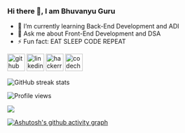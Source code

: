 ### Hi there 👋, I am Bhuvanyu Guru

- 🌱 I’m currently learning Back-End Development and ADI 
- 💬 Ask me about Front-End Development and DSA 
- ⚡ Fun fact: EAT SLEEP CODE REPEAT 


[<img src='https://cdn.jsdelivr.net/npm/simple-icons@3.0.1/icons/github.svg' alt='github' height='40'>](https://github.com/Bhuvanyu02)  [<img src='https://cdn.jsdelivr.net/npm/simple-icons@3.0.1/icons/linkedin.svg' alt='linkedin' height='40'>](https://www.linkedin.com/in/bhuvanyu02/)  [<img src='https://cdn.jsdelivr.net/npm/simple-icons@3.0.1/icons/hackerrank.svg' alt='hackerrank' height='40'>](https://www.hackerrank.com/bhuvanyu0162_be1)  [<img src='https://cdn.jsdelivr.net/npm/simple-icons@3.0.1/icons/codechef.svg' alt='codechef' height='40'>](https://www.codechef.com/users/bhuvanyuguru02)  

<!-- [![Top Langs](https://github-readme-stats.vercel.app/api/top-langs/?username=Bhuvanyu02)](https://github.com/anuraghazra/github-readme-stats)

![GitHub stats](https://github-readme-stats.vercel.app/api?username=bhuvanyu02&show_icons=true&count_private=true)    
 -->
![GitHub streak stats](https://streak-stats.demolab.com/?user=bhuvanyu02)  

![Profile views](https://gpvc.arturio.dev/bhuvanyu02)  

![](https://quotes-github-readme.vercel.app/api?type=horizontal&theme=radical)

[![Ashutosh's github activity graph](https://github-readme-activity-graph.cyclic.app/graph?username=Bhuvanyu02&theme=react-dark)](https://github.com/ashutosh00710/github-readme-activity-graph)
